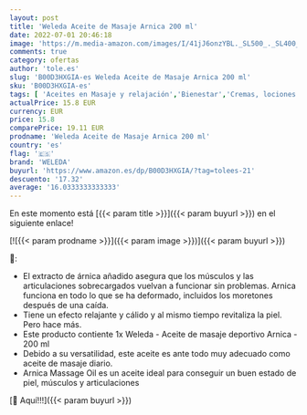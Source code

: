 ```yaml
---
layout: post
title: 'Weleda Aceite de Masaje Arnica 200 ml'
date: 2022-07-01 20:46:18
image: 'https://m.media-amazon.com/images/I/41jJ6onzYBL._SL500_._SL400_.jpg'
comments: true
category: ofertas
author: 'tole.es'
slug: 'B00D3HXGIA-es Weleda Aceite de Masaje Arnica 200 ml'
sku: 'B00D3HXGIA-es'
tags: [ 'Aceites en Masaje y relajación','Bienestar','Cremas, lociones y aceites en Masaje y relajación','Masaje y relajación','Salud y cuidado personal','weleda','🇪🇸', ]
actualPrice: 15.8 EUR
currency: EUR
price: 15.8
comparePrice: 19.11 EUR
prodname: 'Weleda Aceite de Masaje Arnica 200 ml'
country: 'es'
flag: '🇪🇸'
brand: 'WELEDA'
buyurl: 'https://www.amazon.es/dp/B00D3HXGIA/?tag=tolees-21'
descuento: '17.32'
average: '16.0333333333333'
---
```


En este momento está [{{< param title >}}]({{< param buyurl >}}) en el siguiente enlace!

[![{{< param prodname >}}]({{< param image >}})]({{< param buyurl >}})

🔎:

- El extracto de árnica añadido asegura que los músculos y las articulaciones sobrecargados vuelvan a funcionar sin problemas. Arnica funciona en todo lo que se ha deformado, incluidos los moretones después de una caída.
- Tiene un efecto relajante y cálido y al mismo tiempo revitaliza la piel. Pero hace más.
- Este producto contiente 1x Weleda - Aceite de masaje deportivo Arnica - 200 ml
- Debido a su versatilidad, este aceite es ante todo muy adecuado como aceite de masaje diario.
- Arnica Massage Oil es un aceite ideal para conseguir un buen estado de piel, músculos y articulaciones

[🛒 Aquí!!!]({{< param buyurl >}})
